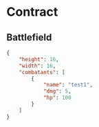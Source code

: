 # Contract

## Battlefield

```json
{
    "height": 16,
    "width": 16,
    "combatants": [
        {
            "name": "test1",
            "dmg": 5,
            "hp": 100
        }
    ]
}
```